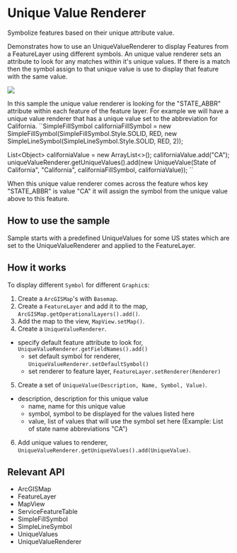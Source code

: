 # Unique Value Renderer

Symbolize features based on their unique attribute value.

Demonstrates how to use an UniqueValueRenderer to display Features from a FeatureLayer using different symbols. An unique value renderer sets an attribute to look for any matches within it's unique values. If there is a match then the symbol assign to that unique value is use to display that feature with the same value.

![]("UniqueValueRenderer.png)

In this sample the unique value renderer is looking for the "STATE_ABBR" attribute within each feature of the feature layer. For example we will have a unique value renderer that has a unique value set to the abbreviation for California.
``SimpleFillSymbol californiaFillSymbol = new SimpleFillSymbol(SimpleFillSymbol.Style.SOLID, RED,
new SimpleLineSymbol(SimpleLineSymbol.Style.SOLID, RED, 2));

List&lt;Object&gt; californiaValue = new ArrayList&lt;&gt;();
californiaValue.add("CA");
uniqueValueRenderer.getUniqueValues().add(new UniqueValue(State of California", "California",
californiaFillSymbol, californiaValue));
``

When this unique value renderer comes across the feature whos key "STATE_ABBR" is value "CA" it will assign the symbol from the unique value above to this feature.

## How to use the sample

Sample starts with a predefined UniqueValues for some US states which are set to the UniqueValueRenderer and applied to the FeatureLayer.

## How it works

To display different `Symbol` for different `Graphic`s:


  1. Create a `ArcGISMap`'s with `Basemap`.
  2. Create a `FeatureLayer` and add it to the map, `ArcGISMap.getOperationalLayers().add()`.
  3. Add the map to the view, `MapView.setMap()`.
  4. Create a `UniqueValueRenderer`.
  * specify default feature attribute to look for, `UniqueValueRenderer.getFieldNames().add()`
    * set default symbol for renderer, `UniqueValueRenderer.setDefaultSymbol()`
    * set renderer to feature layer, `FeatureLayer.setRenderer(Renderer)`
  5. Create a set of `UniqueValue(Description, Name, Symbol, Value)`.
  * description, description for this unique value
     * name, name for this unique value
    * symbol, symbol to be displayed for the values listed here
    * value, list of values that will use the symbol set here (Example: List of state name abbreviations "CA")
  6. Add unique values to renderer, `UniqueValueRenderer.getUniqueValues().add(UniqueValue)`.


## Relevant API


  * ArcGISMap
  * FeatureLayer
  * MapView
  * ServiceFeatureTable
  * SimpleFillSymbol
  * SimpleLineSymbol
  * UniqueValues
  * UniqueValueRenderer



